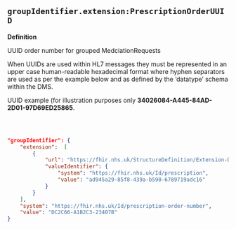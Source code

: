 ## `groupIdentifier.extension:PrescriptionOrderUUID`

<b>Definition</b><br>

UUID order number for grouped MedciationRequests

When UUIDs are used within HL7 messages they must be represented in an upper case human-readable hexadecimal format where hyphen separators are used as per the example below and as defined by the ‘datatype’ schema within the DMS.

UUID example (for illustration purposes only **34026084-A445-84AD-2D01-97D69ED25865**.

<br>

```json 

"groupIdentifier": {
    "extension":  [
        {
            "url": "https://fhir.nhs.uk/StructureDefinition/Extension-DM-PrescriptionId",
            "valueIdentifier": {
                "system": "https://fhir.nhs.uk/Id/prescription",
                "value": "ad945a29-85f8-439a-b590-6789719adc16"
            }
        }
    ],
    "system": "https://fhir.nhs.uk/Id/prescription-order-number",
    "value": "DC2C66-A1B2C3-23407B"
}

````

